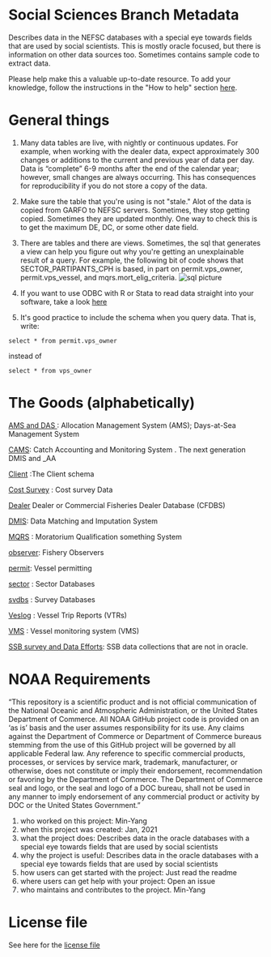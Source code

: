 # Social Sciences Branch Metadata
Describes data in the NEFSC databases with a special eye towards fields that are used by social scientists.  This is mostly oracle focused, but there is information on other data sources too.  Sometimes contains sample code to extract data.

Please help make this a valuable up-to-date resource.  To add your knowledge, follow the instructions in the "How to help" section [here](https://github.com/NEFSC/READ-SSB-Lee-WorkingEfficiently).

# General things

1.  Many data tables are live, with nightly or continuous updates. For example, when working with the  dealer data, expect approximately 300 changes or additions to the current and previous year of data per day. Data is “complete” 6-9 months after the end of the calendar year; however, small changes are always occurring.
This has consequences for reproducibility if you do not store a copy of the data.

1.  Make sure the table that you're using is not "stale."  Alot of the data is copied from GARFO to NEFSC servers. Sometimes, they stop getting copied. Sometimes they are updated monthly. One way to check this is to get the maximum DE, DC, or some other date field.

1.  There are tables and there are views.  Sometimes, the sql that generates a view can help you figure out why you're getting an unexplainable result of a query. For example, the following bit of code shows that SECTOR_PARTIPANTS_CPH is based, in part on permit.vps_owner, permit.vps_vessel, and mqrs.mort_elig_criteria.
![sql picture](/figures/sql.png)

1.  If you want to use ODBC with R or Stata to read data straight into your software, take a look [here](https://github.com/NEFSC/READ-SSB-Lee-project-template)

1.  It's good practice to include the schema when you query data. That is, write:
```
select * from permit.vps_owner
```
instead of 
```
select * from vps_owner

```
# The Goods (alphabetically)

[AMS and DAS ](AMS_DAS.md) : Allocation Management System (AMS); Days-at-Sea Management System

[CAMS](CAMS.md): Catch Accounting and Monitoring System . The next generation DMIS and _AA

[Client](Client.md) :The Client schema


[Cost Survey](Cost_survey.md) : Cost survey Data

[Dealer](dealer.md) Dealer or Commercial Fisheries Dealer Database (CFDBS)

[DMIS](DMIS.md): Data Matching and Imputation System

[MQRS](MQRS.md) : Moratorium Qualification something System

[observer](observer.md): Fishery Observers

[permit](permit.md): Vessel permitting

[sector](sector.md) : Sector Databases

[svdbs](svdbs.md) : Survey Databases

[Veslog](veslog.md) : Vessel Trip Reports (VTRs)

[VMS](VMS.md) : Vessel monitoring system  (VMS)

[SSB survey and Data Efforts](SSB%20Survey%20and%20Data%20Efforts%20Tracking.md): SSB data collections that are not in oracle.


# NOAA Requirements
“This repository is a scientific product and is not official communication of the National Oceanic and Atmospheric Administration, or the United States Department of Commerce. All NOAA GitHub project code is provided on an ‘as is’ basis and the user assumes responsibility for its use. Any claims against the Department of Commerce or Department of Commerce bureaus stemming from the use of this GitHub project will be governed by all applicable Federal law. Any reference to specific commercial products, processes, or services by service mark, trademark, manufacturer, or otherwise, does not constitute or imply their endorsement, recommendation or favoring by the Department of Commerce. The Department of Commerce seal and logo, or the seal and logo of a DOC bureau, shall not be used in any manner to imply endorsement of any commercial product or activity by DOC or the United States Government.”


1. who worked on this project:  Min-Yang
1. when this project was created: Jan, 2021 
1. what the project does: Describes data in the oracle databases with a special eye towards fields that are used by social scientists
1. why the project is useful:  Describes data in the oracle databases with a special eye towards fields that are used by social scientists
1. how users can get started with the project: Just read the readme
1. where users can get help with your project:  Open an issue
1. who maintains and contributes to the project. Min-Yang

# License file
See here for the [license file](https://github.com/minyanglee/READ-SSB-Lee-metadata/blob/main/License.txt)
